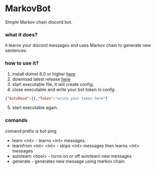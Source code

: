 # MarkovBot
Simple Markov chain discord bot.

### what it does?
it learns your discord messages and uses Markov chain to generate new sentences.

### how to use it?
1. install dotnet 6.0 or higher [here](https://dotnet.microsoft.com/en-us/download/dotnet/6.0)
2. download latest release [here](https://github.com/mrdenizo/MarkovBot/releases/latest)
3. start executable file, it will create config.
4. close executable and write your bot token in confg:
```json
{"AutoRead":{},"Token":"write your token here"}
```
5. start executable again.
### comands
comand prefix is bot ping
- learn \<int> - learns \<int> messages.
- learnfrom \<int> \<int> - skips \<int> messages then learns \<int> messages
- autolearn \<bool> - turns on or off autolearn new messages
- generate - generates new message using markov chain.
